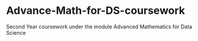 # Advance-Math-for-DS-coursework
Second Year coursework under the module Advanced Mathematics for Data Science
